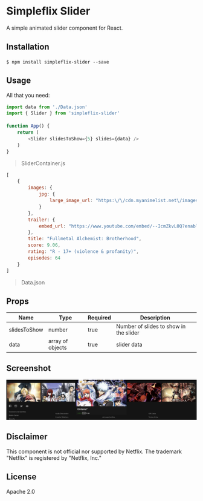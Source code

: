 # Simpleflix Slider

A simple animated slider component for React.

## Installation

`
$ npm install simpleflix-slider --save
`

## Usage
All that you need:
```javascript
import data from './Data.json'
import { Slider } from 'simpleflix-slider'

function App() {
    return (
        <Slider slidesToShow={5} slides={data} />
    )
}
```
> SliderContainer.js

```javascript
[
    {
        images: {
            jpg: {
                large_image_url: "https:\/\/cdn.myanimelist.net\/images\/anime\/1208\/94745l.jpg"
            }
        },
        trailer: {
            embed_url: "https://www.youtube.com/embed/--IcmZkvL0Q?enablejsapi=1&wmode=opaque&autoplay=1"
        },
        title: "Fullmetal Alchemist: Brotherhood",
        score: 9.06,
        rating: "R - 17+ (violence & profanity)",
        episodes: 64
    }
]
```
> Data.json

## Props

| Name | Type | Required | Description |
| ---- | ---- | -------- | ----------- |
| slidesToShow | number | true | Number of slides to show in the slider |
| data | array of objects | true | slider data |

## Screenshot 

![Simpleflix-Slider screenshot](./public//screenshot.jpg)

## Disclaimer

This component is not official nor supported by Netflix. The trademark "Netflix" is registered by "Netflix, Inc."

## License 

Apache 2.0